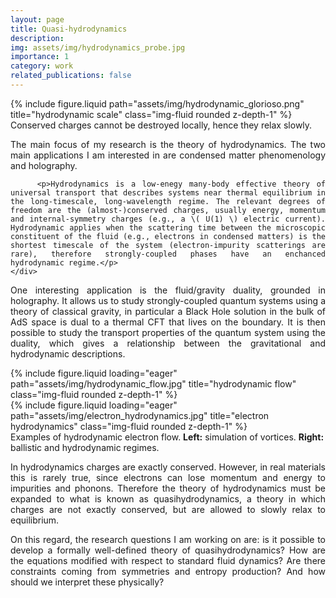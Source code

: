 ```yaml
---
layout: page
title: Quasi-hydrodynamics
description: 
img: assets/img/hydrodynamics_probe.jpg
importance: 1
category: work
related_publications: false
---
```


<div class="row justify-content-sm-center">
    <div class="col-sm-5 mt-3 mt-md-0">
        {% include figure.liquid path="assets/img/hydrodynamic_glorioso.png" title="hydrodynamic scale" class="img-fluid rounded z-depth-1" %}
		<div class="caption">
			Conserved charges cannot be destroyed locally, hence they relax slowly.
		</div>
    </div>
    <div class="col-sm-7 mt-3 mt-md-0" style='text-align: justify;'>
		<p>The main focus of my research is the theory of hydrodynamics. The two main applications I am interested in are condensed matter phenomenology and holography.</p>
		
        <p>Hydrodynamics is a low-enegy many-body effective theory of universal transport that describes systems near thermal equilibrium in the long-timescale, long-wavelength regime. The relevant degrees of freedom are the (almost-)conserved charges, usually energy, momentum and internal-symmetry charges (e.g., a \( U(1) \) electric current). Hydrodynamic applies when the scattering time between the microscopic constituent of the fluid (e.g., electrons in condensed matters) is the shortest timescale of the system (electron-impurity scatterings are rare), therefore strongly-coupled phases have an enchanced hydrodynamic regime.</p>
    </div>
</div>

<p style='text-align: justify;'>One interesting application is the fluid/gravity duality, grounded in holography. It allows us to study strongly-coupled quantum systems using a theory of classical gravity, in particular a Black Hole solution in the bulk of AdS space is dual to a thermal CFT that lives on the boundary. It is then possible to study the transport properties of the quantum system using the duality, which gives a relationship between the gravitational and hydrodynamic descriptions.</p>

<div class="row justify-content-sm-center">
    <div class="col-sm-4 mt-3 mt-md-0">
        {% include figure.liquid loading="eager" path="assets/img/hydrodynamic_flow.jpg" title="hydrodynamic flow" class="img-fluid rounded z-depth-1" %}
    </div>
    <div class="col-sm-6 mt-3 mt-md-0">
        {% include figure.liquid loading="eager" path="assets/img/electron_hydrodynamics.jpg" title="electron hydrodynamics" class="img-fluid rounded z-depth-1" %}
    </div>
	<div class="caption">
			Examples of hydrodynamic electron flow. <b>Left:</b> simulation of vortices. <b>Right:</b> ballistic and hydrodynamic regimes.
		</div>
</div>


<p style='text-align: justify;'>In hydrodynamics charges are exactly conserved. However, in real materials this is rarely true, since electrons can lose momentum and energy to impurities and phonons. Therefore the theory of hydrodynamics must be expanded to what is known as quasihydrodynamics, a theory in which charges are not exactly conserved, but are allowed to slowly relax to equilibrium.</p>

<p style='text-align: justify;'>On this regard, the research questions I am working on are: is it possible to develop a formally well-defined theory of quasihydrodynamics? How are the equations modified with respect to standard fluid dynamics? Are there constraints coming from symmetries and entropy production? And how should we interpret these physically?</p>